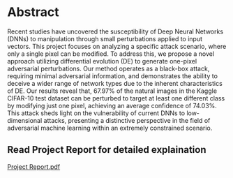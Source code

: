 # Abstract
Recent studies have uncovered the susceptibility of Deep Neural Networks (DNNs) to manipulation through small perturbations applied to input vectors. This project focuses on analyzing a specific attack scenario, where only a single pixel can be modified. To address this, we propose a novel approach utilizing differential evolution (DE) to generate one-pixel adversarial perturbations. Our method operates as a black-box attack, requiring minimal adversarial information, and demonstrates the ability to deceive a wider range of network types due to the inherent characteristics of DE. Our results reveal that, 67.97% of the natural images in the Kaggle CIFAR-10 test dataset can be perturbed to target at least one different class by modifying just one pixel, achieving an average confidence of 74.03%. This attack sheds light on the vulnerability of current DNNs to low-dimensional attacks, presenting a distinctive perspective in the field of adversarial machine learning within an extremely constrained scenario.

## Read Project Report for detailed explaination
[Project Report.pdf](https://github.com/bibek36/One-Pixel-Attack-for-Fooling-Deep-Neural-Networks/blob/c01352641ca340026db7d90bab0a7298aef41c73/Project%20Report.pdf)
